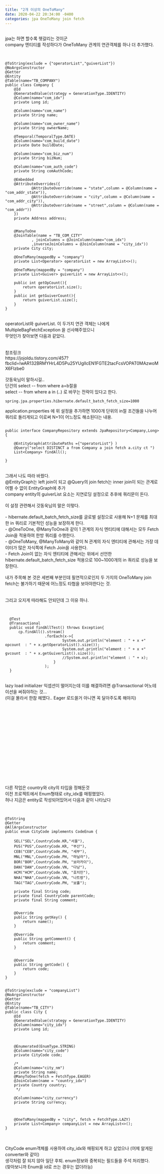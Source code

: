 ```yaml
---
title: "2개 이상의 OneToMany"
date: 2020-04-22 20:34:00 -0400
categories: jpa OneToMany join fetch
---
```


<br>
jpa는 하면 할수록 헷갈리는 것이군<br>
company 엔티티를 작성하다가 OneToMany 관계의 연관객체를 하나 더 추가했다.<br>
<br>


```

@ToString(exclude = {"operatorList","guiverList"})
@NoArgsConstructor
@Getter
@Entity
@Table(name="TB_COMPANY")
public class Company {
    @Id
    @GeneratedValue(strategy = GenerationType.IDENTITY)
    @Column(name="com_idx")
    private Long id;

    @Column(name="com_name")
    private String name;

    @Column(name="com_owner_name")
    private String ownerName;

    @Temporal(TemporalType.DATE)
    @Column(name="com_build_date")
    private Date buildDate;

    @Column(name="com_biz_num")
    private String bizNum;

    @Column(name="com_auth_code")
    private String comAuthCode;

    @Embedded
    @AttributeOverrides({
            @AttributeOverride(name = "state",column = @Column(name = "com_addr_state")),
            @AttributeOverride(name = "city",column = @Column(name = "com_addr_city")),
            @AttributeOverride(name = "street",column = @Column(name = "com_addr"))
    })
    private Address address;


    @ManyToOne
    @JoinTable(name = "TB_COM_CITY"
            , joinColumns = @JoinColumn(name="com_idx")
            ,inverseJoinColumns = @JoinColumn(name = "city_idx"))
    private City city;

    @OneToMany(mappedBy = "company")
    private List<Operator> operatorList = new ArrayList<>();

    @OneToMany(mappedBy = "company")
    private List<Guiver> guiverList = new ArrayList<>();

    public int getOpCount(){
        return operatorList.size();
    }
    public int getGuiverCount(){
        return guiverList.size();
    }
}

```

<br>
operatorList와 guiverList. 이 두가지 연관 객체는 나에게 MultipleBagFetchException 을 선사해주었으니<br>
무엇인가 찾아보면 다음과 같았다.<br>
<br>
<br>
참조링크<br>
https://jojoldu.tistory.com/457?fbclid=IwAR132BRMYHrL4D5Pu25YUglIcEN1FGTE2tacFcsVOPAT0MAzwoMX6Flzbe0<br>
<br>
갓동욱님이 말하시길..<br>
단건의 select -- from where a=b절을<br>
select -- from where a in (..) 로 바꾸는 전략이 있다고 한다.<br>



```
spring.jpa.properties.hibernate.default_batch_fetch_size=1000
```

application.properties 에 위 설정을 추가하면 1000개 단위의 in절 조건들을 나누어 쿼리로 돌리게되고
이로써 N+1이 어느정도 해소된다는 내용.


```

public interface CompanyRepository extends JpaRepository<Company,Long> {

    @EntityGraph(attributePaths ={"operatorList"} )
    @Query("select DISTINCT a from Company a join fetch a.city ct ")
    List<Company> findAll();

}
```

<br>
그래서 나도 따라 바꿨다.<br>
@EntityGraph는 left join이 되고 @Query의 join fetch는 inner join이 되는 관계로 어쩔 수 없이 EntityGraph에 추가<br>
company entity의 guiverList 요소는 지연로딩 설정으로 추후에 쿼리문이 돈다.<br>
<br>
이 설정 관련해서 갓동욱님의 말은 이렇다.<br>
<br>
- hibernate.default_batch_fetch_size를 글로벌 설정으로 사용해 N+1 문제를 최대한 in 쿼리로 기본적인 성능을 보장하게 한다.<br>
- @OneToOne, @ManyToOne과 같이 1 관계의 자식 엔티티에 대해서는 모두 Fetch Join을 적용하여 한방 쿼리를 수행한다.<br>
- @OneToMany, @ManyToMany와 같이 N 관계의 자식 엔티티에 관해서는 가장 데이터가 많은 자식쪽에 Fetch Join을 사용한다.<br>
- Fetch Join이 없는 자식 엔티티에 관해서는 위에서 선언한 hibernate.default_batch_fetch_size 적용으로 100~1000개의 in 쿼리로 성능을 보장한다.<br>
<br>
내가 주목해 본 것은 세번째 부분인데 필연적으로인지 두 가지의 OneToMany join fetch는 불가하기 때문에 어느정도 타협을 보아야한다는 것.<br>
<br>
<br>
그리고 오지게 따라해도 안되던데 그 이유 하나.<br>
<br>


```

  @Test
  @Transactional
  public void findAllTest() throws Exception{
      cp.findAll().stream()
                  .forEach(x->{
                          System.out.println("element : " + x +"  opcount  : " + x.getOperatorList().size());
                          System.out.println("element : " + x +"  gvcount  : " + x.getGuiverList().size());
                          //System.out.println("element : " + x);
                      }
                  );
  }
```

<br>
lazy load initializer 익셉션이 떨어지는데 이를 해결하려면 @Transactional 어노테이션을 써줘야하는 것...<br>
(이걸 몰라서 한참 헤멨다.. Eager 로드쓸거 아니면 꼭 달아주도록 해야지)<br>
<br>
<br>
<br>
<br>
<br>
<br>
<br>
<br>
<br>
<br>
<br>
<br>
<br>
<br>
<br>
<br>
다른 작업은 country와 city의 타입을 정해둔것<br>
이전 프로젝트에서 Enum형태로 city_idx를 매핑했었다.<br>
허나 지금은 entity로 작성되어있어서 다음과 같이 나타났다<br>
<br>



```

@ToString
@Getter
@AllArgsConstructor
public enum CityCode implements CodeEnum {

    SEL("SEL",CountryCode.KR,"서울"),
    PUS("PUS",CountryCode.KR, "부산"),
    CEB("CEB",CountryCode.PH, "세부"),
    MNL("MNL",CountryCode.PH, "마닐라"),
    BOR("BOR",CountryCode.PH, "보라카이"),
    DAN("DAN",CountryCode.VN, "다낭"),
    HCM("HCM",CountryCode.VN, "호치민"),
    NHA("NHA",CountryCode.VN, "나트랑"),
    TAG("TAG",CountryCode.PH, "보홀");

    private final String code;
    private final CountryCode parentCode;
    private final String comment;


    @Override
    public String getKey() {
        return name();
    }

    @Override
    public String getComment() {
        return comment;
    }


    @Override
    public String getCode() {
        return code;
    }
}


@ToString(exclude = "companyList")
@NoArgsConstructor
@Getter
@Entity
@Table(name="TB_CITY")
public class City {
    @Id
    @GeneratedValue(strategy = GenerationType.IDENTITY)
    @Column(name="city_idx")
    private Long id;



    @Enumerated(EnumType.STRING)
    @Column(name="city_code")
    private CityCode code;

    /*
    @Column(name="city_nm")
    private String name;
    @ManyToOne(fetch = FetchType.EAGER)
    @JoinColumn(name = "country_idx")
    private Country country;
     */

    @Column(name="city_currency")
    private String currency;



    @OneToMany(mappedBy = "city", fetch = FetchType.LAZY)
    private List<Company> companyList = new ArrayList<>();
}

```
<br>
<br>
CityCode enum객체를 사용하여 city_idx와 매핑되게 하고 싶었으나 (어제 알게된 converter와 같이)<br>
생각처럼 잘 되지 않아 일단 후퇴. enum정보와 중복되는 필드들을 주석 처리했다.<br>
(찾아보니까 Enum을 id로 쓰는 경우는 없더라능)<br>
<br>
<br>
<br>
<br>
<br>
<br>
<br>
<br>
<br>
마지막으로 아주 고약한 녀석을 만났다.<br>


```

@ToString(exclude = {"company","guiver"})
@NoArgsConstructor
@Getter
@Entity
@Table(name="TB_VEHICLE")
public class Vehicle {
    @Id
    @GeneratedValue(strategy = GenerationType.IDENTITY)
    @Column(name="vehicle_idx")
    private Long id;

    @Column(name = "vehicle_number")
    private String number;

    @Column(name = "vehicle_year")
    private String year;

    @Column(name = "vehicle_color")
    private String color;

    @ManyToOne
    @JoinColumn(name = "vehicle_car_model_idx")
    private CarModel carModel;

    @ManyToOne
    @JoinColumn(name = "vehicle_guiver_idx")
    private Guiver guiver;

    @ManyToOne
    @JoinColumn(name = "vehicle_com_idx")
    private Company company;

}


@ToString
@NoArgsConstructor
@Getter
@Entity
@Table(name = "TB_CAR_MODEL")
public class CarModel {
    @Id
    @GeneratedValue(strategy = GenerationType.IDENTITY)
    @Column(name = "cm_idx")
    private Long id;

    @Column(name = "cm_make")
    private String brand;

    @Column(name = "cm_model")
    private String model;

    @Column(name = "cm_seater")
    private String seats;


}


@ToString(exclude = "city")
@NoArgsConstructor
@Getter
@Entity
@Table(name="TB_CAR")
public class Car {

    @Id
    @GeneratedValue(strategy = GenerationType.IDENTITY)
    @Column(name="car_idx")
    private Long id;

    @ManyToOne(fetch = FetchType.EAGER)
    @JoinColumn(name = "city_idx")
    private City city;

    @Enumerated(EnumType.STRING)
    @Column(name="car_title")
    private CarType type;

    @Column(name="car_desc")
    private String desc;



}
```
<br>
<br>
이 세 가지의 연관 관계는 대략 이렇다.<br>
<br>
<br>
<img src="https://user-images.githubusercontent.com/51354965/79981013-f0749600-84de-11ea-9655-91b1b3ab481d.png" ></img>
<br>
<br>
결과론 적으론 Vehicle이 ManyToOne으로 Car를 가지고 있어야하고<br>
Car역시 OneToMany로 Vehicle을 가지고 있으면 될 것인데.<br>
idClass를 사용하더라도 공통적으로 가져올 수 있는 필드가 없다..<br>
(제일 문제가 되는 부분은 city가 외래키로 매핑 되어야하는데 city를 가진 company와 guiver 둘 중 하나는 nullable이다.)<br>
<br>
mybatis에서 어거지로 쿼리를 사용해 가져올 때는 문제가 되질 않았다.<br>
그런데 여기서 넣어보려니 미칠노릇이네..<br>
비슷한 예제를 내가 못 찾는 건가 싶기도하고.<br>
<br>
곰곰히 생각해봤더니 추후에 비지니스로 처리 가능할 거 같아서 일단 넘어갔다..<br>
하지만 꼭 처리해보고싶은 부분<br>
<br>
<br>
<br>
마지막으로 어쩌다 본 애그리거트에 관련된 글<br>
<br>
<br>
참조링크<br>
https://stylishc.tistory.com/146<br>
<br>
한 가지 염두할 부분은 애그리거트 루트가 주체가되는 트랜잭션을 구성하는 것이다.<br>
애그리거트는 하나의 도메인 모델을 표현하고 있으므로, 도메인 모델의 영속성을 처리하는 레파지토리 또한 하나만 존재하는 것이 맞다.<br>
물리적으로 별도의 테이블에 저장한다고 해서, 별도의 레파지토리를 각각 만들지는 않는다.<br>
<br>
라고 한다..<br>
지금의 나는 엔티티별로 레파지토리가 존재한다.<br>
이 또한 애그리거트 단위로 바꿔야할 것 ..ㅠㅠㅠ<br>
<br>
<br>
부족함이 많구나 <br>
<br>
<br>


